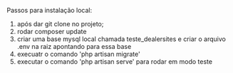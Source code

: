 Passos para instalação local:

1) após dar git clone no projeto;
2) rodar composer update
3) criar uma base mysql local chamada teste_dealersites e criar o arquivo .env na raiz apontando para essa base
4) execuatr o comando 'php artisan migrate'
5) executar o comando 'php artisan serve' para rodar em modo teste
